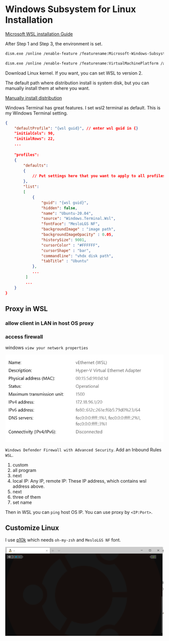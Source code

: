 # Windows Subsystem for Linux Installation

[Microsoft WSL installation Guide](https://docs.microsoft.com/en-us/windows/wsl/install-win10)

After Step 1 and Step 3, the environment is set.

```bash
dism.exe /online /enable-feature /featurename:Microsoft-Windows-Subsystem-Linux /all /norestart
```

```bash
dism.exe /online /enable-feature /featurename:VirtualMachinePlatform /all /norestart
```

Download Linux kernel. If you want, you can set WSL to version 2.

The default path where distribution install is system disk, but you can manually install them at where you want.

[Manually install distribution](https://docs.microsoft.com/zh-cn/windows/wsl/install-manual)

Windows Terminal has great features. I set wsl2 terminal as default. This is my Windows Terminal setting.

```json
{
    "defaultProfile": "{wsl guid}", // enter wsl guid in {}
    "initialCols": 90,
    "initialRows": 22,
	...

    "profiles":
    {
        "defaults":
        {
            // Put settings here that you want to apply to all profiles.
        },
        "list":
        [
            {
                "guid": "{wsl guid}",
                "hidden": false,
                "name": "Ubuntu-20.04",
                "source": "Windows.Terminal.Wsl",
                "fontFace": "MesloLGS NF",
                "backgroundImage" : "image path",
                "backgroundImageOpacity" : 0.05,
                "historySize": 9001,
                "cursorColor" : "#FFFFFF",
                "cursorShape" : "bar",
                "commandline": "vhdx disk path",
                "tabTitle" : "Ubuntu"
            },
            ...
         ]
         ...
    }
}            
```

 

## Proxy in WSL

### allow client in LAN in host OS proxy

### access firewall

windows `view your network properties`

![](img/wslEthernet.png)

`Windows Defender Firewall with Advanced Security`. Add an Inbound Rules `WSL`.

1. custom
2. all program
3. next
4. local IP: Any IP, remote IP: These IP address, which contains wsl address above. 
5. next
6. three of them
7. set name

Then in WSL you can `ping` host OS IP. You can use proxy by `<IP:Port>`.

## Customize Linux

I use [p10k](https://github.com/romkatv/powerlevel10k) which needs `oh-my-zsh` and `MesloLGS NF` font.

![](img/wslubuntu.png)





